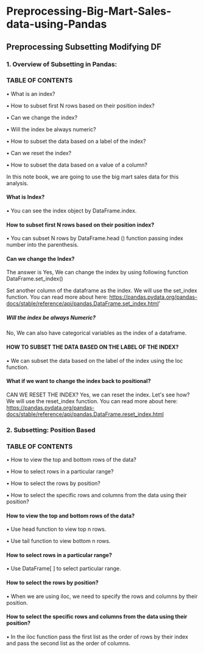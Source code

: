 # Preprocessing-Big-Mart-Sales-data-using-Pandas
## Preprocessing Subsetting Modifying DF

### 1. Overview of Subsetting in Pandas:

### TABLE OF CONTENTS

•	What is an index?

•	How to subset first N rows based on their position index?

•	Can we change the index?

•	Will the index be always numeric?

•	How to subset the data based on a label of the index?

•	Can we reset the index?

•	How to subset the data based on a value of a column?

In this note book, we are going to use the big mart sales data for this analysis.

#### What is Index?
•	You can see the index object by DataFrame.index.

#### How to subset first N rows based on their position index?
•	You can subset N rows by DataFrame.head () function passing index number into the parenthesis.

#### Can we change the Index?
The answer is Yes, We can change the index by using following function DataFrame.set_index()

Set another column of the dataframe as the index. We will use the set_index function. You can read more about here:
https://pandas.pydata.org/pandas-docs/stable/reference/api/pandas.DataFrame.set_index.html'

##### Will the index be always Numeric?
No, We can also have categorical variables as the index of a dataframe.

#### HOW TO SUBSET THE DATA BASED ON THE LABEL OF THE INDEX?
•	We can subset the data based on the label of the index using the loc function.

#### What if we want to change the index back to positional?
CAN WE RESET THE INDEX?
Yes, we can reset the index. Let's see how? We will use the reset_index function. You can read more about here: 
https://pandas.pydata.org/pandas-docs/stable/reference/api/pandas.DataFrame.reset_index.html


### 2.	Subsetting: Position Based

### TABLE OF CONTENTS

•	How to view the top and bottom rows of the data?

•	How to select rows in a particular range?

•	How to select the rows by position?

•	How to select the specific rows and columns from the data using their position?

#### How to view the top and bottom rows of the data?

•	Use head function to view top n rows.

•	Use tail function to view bottom n rows.

#### How to select rows in a particular range?
•	Use DataFrame[ ] to select particular range.

#### How to select the rows by position?
•	When we are using iloc, we need to specify the rows and columns by their position.

#### How to select the specific rows and columns from the data using their position?
•	In the iloc function pass the first list as the order of rows by their index and pass the second list as the order of columns.

